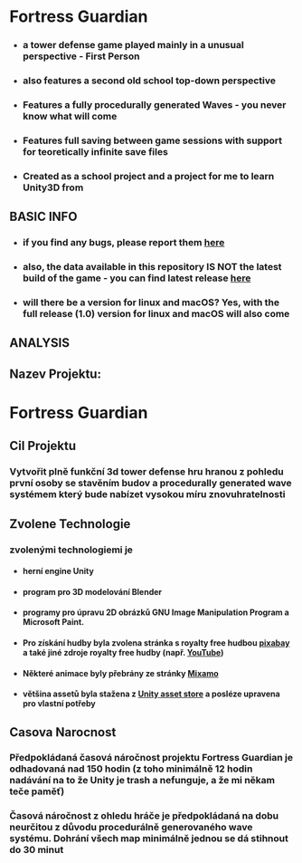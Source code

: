 # Fortress Guardian
- ### a tower defense game played mainly in a unusual perspective - First Person
- ### also features a second old school top-down perspective
- ### Features a fully procedurally generated Waves - you never know what will come 
- ### Features full saving between game sessions with support for teoretically infinite save files
- ### Created as a school project and a project for me to learn Unity3D from 

## BASIC INFO
- ### if you find any bugs, please report them [here](https://github.com/Janda2304/Fortress-Guardian/issues) 
- ### also, the data available in this repository IS NOT the latest build of the game - you can find latest release [here](https://github.com/Janda2304/Fortress-Guardian/releases)
- ### will there be a version for linux and macOS? Yes, with the full release (1.0) version for linux and macOS will also come










## ANALYSIS
## Nazev Projektu:
# Fortress Guardian 

## Cil Projektu
### Vytvořit plně funkční 3d tower defense hru hranou z pohledu první osoby se stavěním budov a procedurally generated wave systémem který bude nabízet vysokou míru znovuhratelnosti

## Zvolene Technologie
### zvolenými technologiemi je
- #### herní engine Unity
- #### program pro 3D modelování Blender 
- #### programy pro úpravu 2D obrázků GNU Image Manipulation Program a Microsoft Paint. 
- #### Pro získání hudby byla zvolena stránka s royalty free hudbou [pixabay](https://www.pixabay.com) a také jiné zdroje royalty free hudby (např. [YouTube](https://www.youtube.com)) 
- #### Některé animace byly přebrány ze stránky [Mixamo](https://www.mixamo.com)
- #### většina assetů byla stažena z [Unity asset store](https://assetstore.unity.com) a posléze upravena pro vlastní potřeby 

## Casova Narocnost
### Předpokládaná časová náročnost projektu Fortress Guardian je odhadovaná nad 150 hodin (z toho minimálně 12 hodin nadávání na to že Unity je trash a nefunguje, a že mi někam teče paměť)
### Časová náročnost z ohledu hráče je předpokládaná na dobu neurčitou z důvodu procedurálně generovaného wave systému. Dohrání všech map minimálně jednou se dá stihnout do 30 minut 
